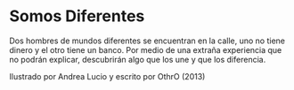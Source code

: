 Somos Diferentes
===

Dos hombres de mundos diferentes se encuentran en la calle, uno no tiene dinero y el otro tiene un banco. Por medio de una extraña experiencia que no podrán explicar, descubrirán algo que los une y que los diferencia.

Ilustrado por Andrea Lucio y escrito por OthrO
(2013)